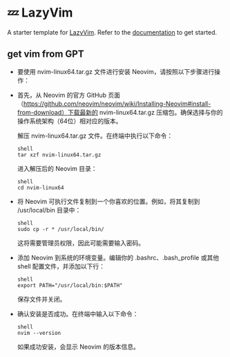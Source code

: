 # 💤 LazyVim

A starter template for [LazyVim](https://github.com/LazyVim/LazyVim).
Refer to the [documentation](https://lazyvim.github.io/installation) to get started.


## get vim from GPT
- 要使用 nvim-linux64.tar.gz 文件进行安装 Neovim，请按照以下步骤进行操作：

- 首先，从 Neovim 的官方 GitHub 页面（https://github.com/neovim/neovim/wiki/Installing-Neovim#install-from-download）下载最新的 nvim-linux64.tar.gz 压缩包。确保选择与你的操作系统架构（64位）相对应的版本。

    解压 nvim-linux64.tar.gz 文件。在终端中执行以下命令：
    ```
    shell
    tar xzf nvim-linux64.tar.gz
    ```
    
    进入解压后的 Neovim 目录：
    ```
    shell
    cd nvim-linux64
    ```
- 将 Neovim 可执行文件复制到一个你喜欢的位置。例如，将其复制到 /usr/local/bin 目录中：
    ```
    shell
    sudo cp -r * /usr/local/bin/
    ```
    这将需要管理员权限，因此可能需要输入密码。

- 添加 Neovim 到系统的环境变量。编辑你的 .bashrc、.bash_profile 或其他 shell 配置文件，并添加以下行：

    ```
    shell
    export PATH="/usr/local/bin:$PATH"
    ```
    保存文件并关闭。

- 确认安装是否成功。在终端中输入以下命令：
    ```
    shell
    nvim --version
    ```
    如果成功安装，会显示 Neovim 的版本信息。
